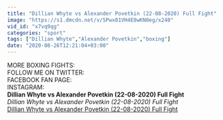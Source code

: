```yaml
---
title: "Dillian Whyte vs Alexander Povetkin (22-08-2020) Full Fight"
image: "https://s1.dmcdn.net/v/SPwx81VH4E8wKN0eg/x240"
vid_id: "x7vq9qg"
categories: "sport"
tags: ["Dillian Whyte","Alexander Povetkin","boxing"]
date: "2020-08-26T12:21:04+03:00"
---
```

MORE BOXING FIGHTS:    <br>FOLLOW ME ON TWITTER:    <br>FACEBOOK FAN PAGE:   <br>INSTAGRAM: <br><b>Dillian Whyte vs Alexander Povetkin (22-08-2020) Full Fight</b><br> <i>Dillian Whyte vs Alexander Povetkin (22-08-2020) Full Fight</i><br> <u>Dillian Whyte vs Alexander Povetkin (22-08-2020) Full Fight</u>
